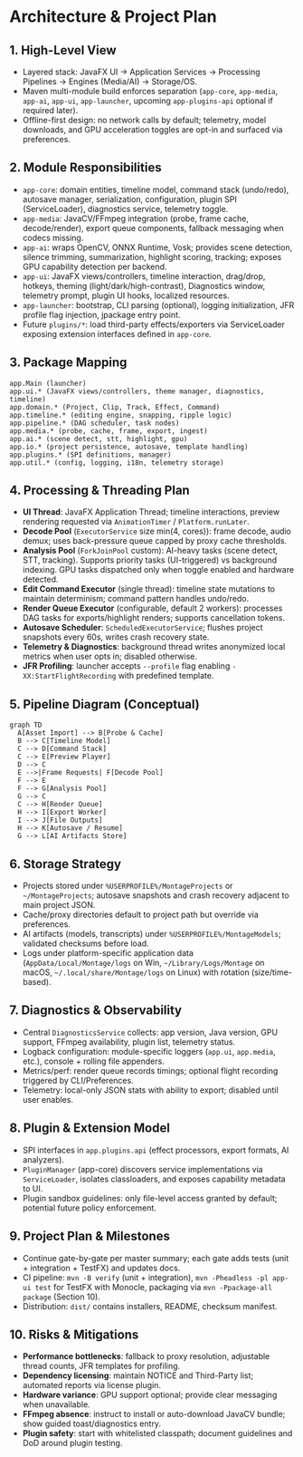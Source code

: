 # Architecture & Project Plan

## 1. High-Level View
- Layered stack: JavaFX UI -> Application Services -> Processing Pipelines -> Engines (Media/AI) -> Storage/OS.
- Maven multi-module build enforces separation (`app-core`, `app-media`, `app-ai`, `app-ui`, `app-launcher`, upcoming `app-plugins-api` optional if required later).
- Offline-first design: no network calls by default; telemetry, model downloads, and GPU acceleration toggles are opt-in and surfaced via preferences.

## 2. Module Responsibilities
- `app-core`: domain entities, timeline model, command stack (undo/redo), autosave manager, serialization, configuration, plugin SPI (ServiceLoader), diagnostics service, telemetry toggle.
- `app-media`: JavaCV/FFmpeg integration (probe, frame cache, decode/render), export queue components, fallback messaging when codecs missing.
- `app-ai`: wraps OpenCV, ONNX Runtime, Vosk; provides scene detection, silence trimming, summarization, highlight scoring, tracking; exposes GPU capability detection per backend.
- `app-ui`: JavaFX views/controllers, timeline interaction, drag/drop, hotkeys, theming (light/dark/high-contrast), Diagnostics window, telemetry prompt, plugin UI hooks, localized resources.
- `app-launcher`: bootstrap, CLI parsing (optional), logging initialization, JFR profile flag injection, jpackage entry point.
- Future `plugins/*`: load third-party effects/exporters via ServiceLoader exposing extension interfaces defined in `app-core`.

## 3. Package Mapping
```
app.Main (launcher)
app.ui.* (JavaFX views/controllers, theme manager, diagnostics, timeline)
app.domain.* (Project, Clip, Track, Effect, Command)
app.timeline.* (editing engine, snapping, ripple logic)
app.pipeline.* (DAG scheduler, task nodes)
app.media.* (probe, cache, frame, export, ingest)
app.ai.* (scene detect, stt, highlight, gpu)
app.io.* (project persistence, autosave, template handling)
app.plugins.* (SPI definitions, manager)
app.util.* (config, logging, i18n, telemetry storage)
```

## 4. Processing & Threading Plan
- **UI Thread**: JavaFX Application Thread; timeline interactions, preview rendering requested via `AnimationTimer` / `Platform.runLater`.
- **Decode Pool** (`ExecutorService` size min(4, cores)): frame decode, audio demux; uses back-pressure queue capped by proxy cache thresholds.
- **Analysis Pool** (`ForkJoinPool` custom): AI-heavy tasks (scene detect, STT, tracking). Supports priority tasks (UI-triggered) vs background indexing. GPU tasks dispatched only when toggle enabled and hardware detected.
- **Edit Command Executor** (single thread): timeline state mutations to maintain determinism; command pattern handles undo/redo.
- **Render Queue Executor** (configurable, default 2 workers): processes DAG tasks for exports/highlight renders; supports cancellation tokens.
- **Autosave Scheduler**: `ScheduledExecutorService`; flushes project snapshots every 60s, writes crash recovery state.
- **Telemetry & Diagnostics**: background thread writes anonymized local metrics when user opts in; disabled otherwise.
- **JFR Profiling**: launcher accepts `--profile` flag enabling `-XX:StartFlightRecording` with predefined template.

## 5. Pipeline Diagram (Conceptual)
```mermaid
graph TD
  A[Asset Import] --> B[Probe & Cache]
  B --> C[Timeline Model]
  C --> D[Command Stack]
  C --> E[Preview Player]
  D --> C
  E -->|Frame Requests| F[Decode Pool]
  F --> E
  F --> G[Analysis Pool]
  G --> C
  C --> H[Render Queue]
  H --> I[Export Worker]
  I --> J[File Outputs]
  H --> K[Autosave / Resume]
  G --> L[AI Artifacts Store]
```

## 6. Storage Strategy
- Projects stored under `%USERPROFILE%/MontageProjects` or `~/MontageProjects`; autosave snapshots and crash recovery adjacent to main project JSON.
- Cache/proxy directories default to project path but override via preferences.
- AI artifacts (models, transcripts) under `%USERPROFILE%/MontageModels`; validated checksums before load.
- Logs under platform-specific application data (`AppData/Local/Montage/logs` on Win, `~/Library/Logs/Montage` on macOS, `~/.local/share/Montage/logs` on Linux) with rotation (size/time-based).

## 7. Diagnostics & Observability
- Central `DiagnosticsService` collects: app version, Java version, GPU support, FFmpeg availability, plugin list, telemetry status.
- Logback configuration: module-specific loggers (`app.ui`, `app.media`, etc.), console + rolling file appenders.
- Metrics/perf: render queue records timings; optional flight recording triggered by CLI/Preferences.
- Telemetry: local-only JSON stats with ability to export; disabled until user enables.

## 8. Plugin & Extension Model
- SPI interfaces in `app.plugins.api` (effect processors, export formats, AI analyzers).
- `PluginManager` (app-core) discovers service implementations via `ServiceLoader`, isolates classloaders, and exposes capability metadata to UI.
- Plugin sandbox guidelines: only file-level access granted by default; potential future policy enforcement.

## 9. Project Plan & Milestones
- Continue gate-by-gate per master summary; each gate adds tests (unit + integration + TestFX) and updates docs.
- CI pipeline: `mvn -B verify` (unit + integration), `mvn -Pheadless -pl app-ui test` for TestFX with Monocle, packaging via `mvn -Ppackage-all package` (Section 10).
- Distribution: `dist/` contains installers, README, checksum manifest.

## 10. Risks & Mitigations
- **Performance bottlenecks**: fallback to proxy resolution, adjustable thread counts, JFR templates for profiling.
- **Dependency licensing**: maintain NOTICE and Third-Party list; automated reports via license plugin.
- **Hardware variance**: GPU support optional; provide clear messaging when unavailable.
- **FFmpeg absence**: instruct to install or auto-download JavaCV bundle; show guided toast/diagnostics entry.
- **Plugin safety**: start with whitelisted classpath; document guidelines and DoD around plugin testing.


